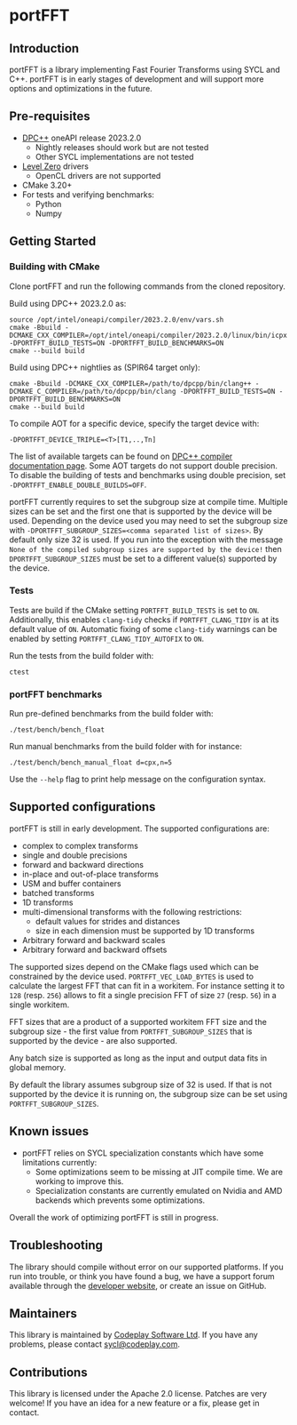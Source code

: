 # portFFT

## Introduction

portFFT is a library implementing Fast Fourier Transforms using SYCL and C++.
portFFT is in early stages of development and will support more options and optimizations in the future.

## Pre-requisites

* [DPC++] oneAPI release 2023.2.0
  * Nightly releases should work but are not tested
  * Other SYCL implementations are not tested
* [Level Zero] drivers
  * OpenCL drivers are not supported
* CMake 3.20+
* For tests and verifying benchmarks:
  * Python
  * Numpy

## Getting Started

### Building with CMake

Clone portFFT and run the following commands from the cloned repository.

Build using DPC++ 2023.2.0 as:

```shell
source /opt/intel/oneapi/compiler/2023.2.0/env/vars.sh
cmake -Bbuild -DCMAKE_CXX_COMPILER=/opt/intel/oneapi/compiler/2023.2.0/linux/bin/icpx -DPORTFFT_BUILD_TESTS=ON -DPORTFFT_BUILD_BENCHMARKS=ON
cmake --build build
```

Build using DPC++ nightlies as (SPIR64 target only):

```shell
cmake -Bbuild -DCMAKE_CXX_COMPILER=/path/to/dpcpp/bin/clang++ -DCMAKE_C_COMPILER=/path/to/dpcpp/bin/clang -DPORTFFT_BUILD_TESTS=ON -DPORTFFT_BUILD_BENCHMARKS=ON
cmake --build build
```

To compile AOT for a specific device, specify the target device with:

```shell
-DPORTFFT_DEVICE_TRIPLE=<T>[T1,..,Tn]
```

The list of available targets can be found on [DPC++ compiler documentation page].
Some AOT targets do not support double precision.
To disable the building of tests and benchmarks using double precision, set `-DPORTFFT_ENABLE_DOUBLE_BUILDS=OFF`.

portFFT currently requires to set the subgroup size at compile time. Multiple sizes can be set and the first one that is supported by the device will be used. Depending on the device used you may need to set the subgroup size with `-DPORTFFT_SUBGROUP_SIZES=<comma separated list of sizes>`. By default only size 32 is used.
If you run into the exception with the message `None of the compiled subgroup sizes are supported by the device!` then `DPORTFFT_SUBGROUP_SIZES` must be set to a different value(s) supported by the device.

### Tests

Tests are build if the CMake setting `PORTFFT_BUILD_TESTS` is set to `ON`.
Additionally, this enables `clang-tidy` checks if `PORTFFT_CLANG_TIDY` is at its default value of `ON`.
Automatic fixing of some `clang-tidy` warnings can be enabled by setting `PORTFFT_CLANG_TIDY_AUTOFIX` to `ON`.

Run the tests from the build folder with:

```shell
ctest
```

### portFFT benchmarks

Run pre-defined benchmarks from the build folder with:

```shell
./test/bench/bench_float
```

Run manual benchmarks from the build folder with for instance:

```shell
./test/bench/bench_manual_float d=cpx,n=5
```

Use the `--help` flag to print help message on the configuration syntax.

## Supported configurations

portFFT is still in early development. The supported configurations are:

* complex to complex transforms
* single and double precisions
* forward and backward directions
* in-place and out-of-place transforms
* USM and buffer containers
* batched transforms
* 1D transforms
* multi-dimensional transforms with the following restrictions:
  * default values for strides and distances
  * size in each dimension must be supported by 1D transforms
* Arbitrary forward and backward scales
* Arbitrary forward and backward offsets

The supported sizes depend on the CMake flags used which can be constrained by the device used.
`PORTFFT_VEC_LOAD_BYTES` is used to calculate the largest FFT that can fit in a workitem.
For instance setting it to `128` (resp. `256`) allows to fit a single precision FFT of size `27` (resp. `56`) in a single workitem.

FFT sizes that are a product of a supported workitem FFT size and the subgroup size - the first value from `PORTFFT_SUBGROUP_SIZES` that is supported by the device - are also supported.

Any batch size is supported as long as the input and output data fits in global memory.

By default the library assumes subgroup size of 32 is used. If that is not supported by the device it is running on, the subgroup size can be set using `PORTFFT_SUBGROUP_SIZES`.

## Known issues

* portFFT relies on SYCL specialization constants which have some limitations currently:
  * Some optimizations seem to be missing at JIT compile time. We are working to improve this.
  * Specialization constants are currently emulated on Nvidia and AMD backends which prevents some optimizations.

Overall the work of optimizing portFFT is still in progress.

## Troubleshooting

The library should compile without error on our supported platforms.
If you run into trouble, or think you have found a bug, we have a support
forum available through the [developer website], or create an issue on GitHub.

## Maintainers

This library is maintained by [Codeplay Software Ltd].
If you have any problems, please contact sycl@codeplay.com.

## Contributions

This library is licensed under the Apache 2.0 license. Patches are very
welcome! If you have an idea for a new feature or a fix, please get in
contact.

[DPC++]: https://www.intel.com/content/www/us/en/develop/documentation/oneapi-dpcpp-cpp-compiler-dev-guide-and-reference/top.html
[Level Zero]: https://dgpu-docs.intel.com/technologies/level-zero.html
[developer website]: https://developer.codeplay.com
[Codeplay Software Ltd]: https://www.codeplay.com
[DPC++ compiler documentation page]: https://intel.github.io/llvm-docs/UsersManual.html
